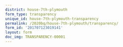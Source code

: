```yaml
---
district: house-7th-plymouth
form_type: transparency
unique_id: house-7th-plymouth-transparency
permalink: /2020bq/house-7th-plymouth/transparency/
form_id: '201707123019141'
layout: form
doc_img: TRANSPARENCY-00001
---
```

